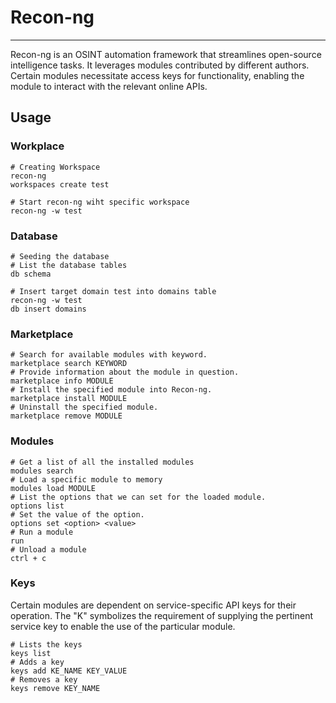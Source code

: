 # Recon-ng
***

Recon-ng is an OSINT automation framework that streamlines open-source intelligence tasks. It leverages modules contributed by different authors. Certain modules necessitate access keys for functionality, enabling the module to interact with the relevant online APIs.

## Usage
### Workplace
```
# Creating Workspace
recon-ng
workspaces create test

# Start recon-ng wiht specific workspace
recon-ng -w test
```

### Database
```
# Seeding the database
# List the database tables
db schema

# Insert target domain test into domains table
recon-ng -w test
db insert domains
```

### Marketplace
```
# Search for available modules with keyword.
marketplace search KEYWORD 
# Provide information about the module in question.
marketplace info MODULE 
# Install the specified module into Recon-ng.
marketplace install MODULE
# Uninstall the specified module.
marketplace remove MODULE 
```

### Modules
```
# Get a list of all the installed modules
modules search
# Load a specific module to memory
modules load MODULE
# List the options that we can set for the loaded module.
options list
# Set the value of the option.
options set <option> <value>
# Run a module
run
# Unload a module
ctrl + c
```

### Keys
Certain modules are dependent on service-specific API keys for their operation. The "K" symbolizes the requirement of supplying the pertinent service key to enable the use of the particular module.
```
# Lists the keys
keys list
# Adds a key
keys add KE_NAME KEY_VALUE
# Removes a key
keys remove KEY_NAME
```

